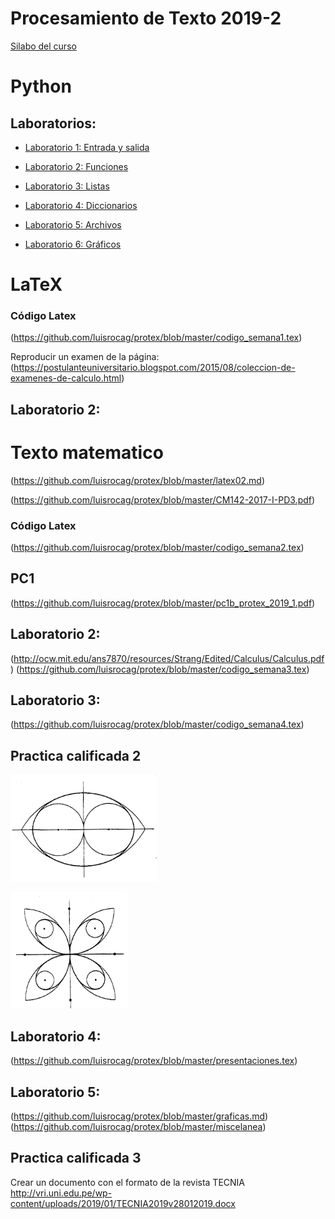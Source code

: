 
# Procesamiento de Texto 2019-2
[Silabo del curso](https://github.com/luisrocag/protex/blob/master/COMPLETO%20PROCESADOR%20DE%20TEXTO%20CIENTIFICO%20Y%20PROGRAMACION.pdf)
# Python
## Laboratorios: 

* [Laboratorio 1: Entrada y salida](https://github.com/luisrocag/protex/blob/master/Laboratorio1_2019_2.ipynb)

* [Laboratorio 2: Funciones](https://github.com/luisrocag/protex/blob/master/funciones_sesion2.ipynb)

* [Laboratorio 3: Listas](https://github.com/luisrocag/protex/blob/master/Listas_Parte1.ipynb)

* [Laboratorio 4: Diccionarios](https://github.com/luisrocag/protex/blob/master/tuplas.ipynb)

* [Laboratorio 5: Archivos](https://github.com/luisrocag/protex/blob/master/archivos.ipynb)

* [Laboratorio 6: Gráficos](https://github.com/luisrocag/protex/blob/master/graficas_python.ipynb)

# LaTeX
### Código Latex 
(https://github.com/luisrocag/protex/blob/master/codigo_semana1.tex)

Reproducir un examen de la página: (https://postulanteuniversitario.blogspot.com/2015/08/coleccion-de-examenes-de-calculo.html)


## Laboratorio 2: 
# Texto matematico
(https://github.com/luisrocag/protex/blob/master/latex02.md)

(https://github.com/luisrocag/protex/blob/master/CM142-2017-I-PD3.pdf)

### Código Latex 
(https://github.com/luisrocag/protex/blob/master/codigo_semana2.tex)

## PC1
(https://github.com/luisrocag/protex/blob/master/pc1b_protex_2019_1.pdf)

## Laboratorio 2: 
(http://ocw.mit.edu/ans7870/resources/Strang/Edited/Calculus/Calculus.pdf)
(https://github.com/luisrocag/protex/blob/master/codigo_semana3.tex)

## Laboratorio 3: 
(https://github.com/luisrocag/protex/blob/master/codigo_semana4.tex)

## Practica calificada 2
![Imagen 1](/figura1.png)

![Imagen 2](/figura2.png)

## Laboratorio 4: 
(https://github.com/luisrocag/protex/blob/master/presentaciones.tex)

## Laboratorio 5: 
(https://github.com/luisrocag/protex/blob/master/graficas.md)
(https://github.com/luisrocag/protex/blob/master/miscelanea)

## Practica calificada 3
Crear un documento con el formato de la revista TECNIA
http://vri.uni.edu.pe/wp-content/uploads/2019/01/TECNIA2019v28012019.docx

